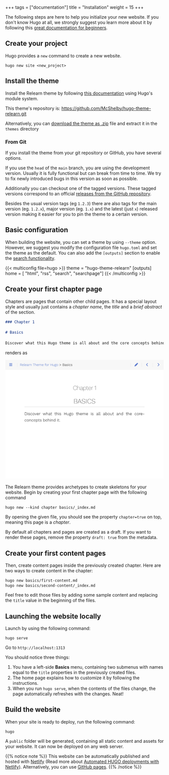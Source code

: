 +++
tags = ["documentation"]
title = "Installation"
weight = 15
+++

The following steps are here to help you initialize your new website. If you don't know Hugo at all, we strongly suggest you learn more about it by following this [great documentation for beginners](https://gohugo.io/overview/quickstart/).

## Create your project

Hugo provides a `new` command to create a new website.

```
hugo new site <new_project>
```

## Install the theme

Install the Relearn theme by following [this documentation](https://gohugo.io/hugo-modules/use-modules/#use-a-module-for-a-theme) using Hugo's module system.

This theme's repository is: https://github.com/McShelby/hugo-theme-relearn.git

Alternatively, you can [download the theme as .zip](https://github.com/McShelby/hugo-theme-relearn/archive/main.zip) file and extract it in the `themes` directory

### From Git

If you install the theme from your git repository or GitHub, you have several options.

If you use the `head` of the `main` branch, you are using the development version. Usually it is fully functional but can break from time to time. We try to fix newly introduced bugs in this version as soon as possible.

Additionally you can checkout one of the tagged versions. These tagged versions correspond to an official [releases from the GitHub repository](https://github.com/McShelby/hugo-theme-relearn/releases).

Besides the usual version tags (eg `1.2.3`) there are also tags for the main version (eg. `1.2.x`), major version (eg. `1.x`) and the latest (just `x`) released version making it easier for you to pin the theme to a certain version.

## Basic configuration

When building the website, you can set a theme by using `--theme` option. However, we suggest you modify the configuration file `hugo.toml` and set the theme as the default. You can also add the `[outputs]` section to enable the [search functionality](basics/customization#activate-search).

{{< multiconfig file=hugo >}}
theme = "hugo-theme-relearn"
[outputs]
home = [ "html", "rss", "search", "searchpage"]
{{< /multiconfig >}}

## Create your first chapter page

Chapters are pages that contain other child pages. It has a special layout style and usually just contains a _chapter name_, the _title_ and a _brief abstract_ of the section.

````md
### Chapter 1

# Basics

Discover what this Hugo theme is all about and the core concepts behind it.
````

renders as

![A Chapter](chapter.png?width=60pc)

The Relearn theme provides archetypes to create skeletons for your website. Begin by creating your first chapter page with the following command

````shell
hugo new --kind chapter basics/_index.md
````

By opening the given file, you should see the property `chapter=true` on top, meaning this page is a _chapter_.

By default all chapters and pages are created as a draft. If you want to render these pages, remove the property `draft: true` from the metadata.

## Create your first content pages

Then, create content pages inside the previously created chapter. Here are two ways to create content in the chapter:

````shell
hugo new basics/first-content.md
hugo new basics/second-content/_index.md
````

Feel free to edit those files by adding some sample content and replacing the `title` value in the beginning of the files.

## Launching the website locally

Launch by using the following command:

````shell
hugo serve
````

Go to `http://localhost:1313`

You should notice three things:

1. You have a left-side **Basics** menu, containing two submenus with names equal to the `title` properties in the previously created files.
2. The home page explains how to customize it by following the instructions.
3. When you run `hugo serve`, when the contents of the files change, the page automatically refreshes with the changes. Neat!

## Build the website

When your site is ready to deploy, run the following command:

````shell
hugo
````

A `public` folder will be generated, containing all static content and assets for your website. It can now be deployed on any web server.

{{% notice note %}}
This website can be automatically published and hosted with [Netlify](https://www.netlify.com/) (Read more about [Automated HUGO deployments with Netlify](https://www.netlify.com/blog/2015/07/30/hosting-hugo-on-netlifyinsanely-fast-deploys/)). Alternatively, you can use [GitHub pages](https://gohugo.io/hosting-and-deployment/hosting-on-github/).
{{% /notice %}}
